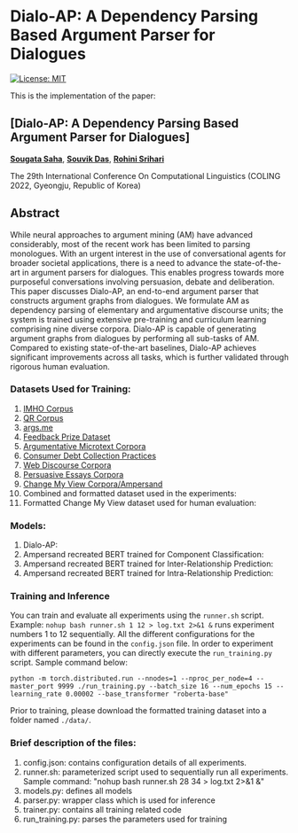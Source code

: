 # Dialo-AP: A Dependency Parsing Based Argument Parser for Dialogues
[![License: MIT](https://img.shields.io/badge/License-MIT-yellow.svg)](https://opensource.org/licenses/MIT)


This is the implementation of the paper:

## [**Dialo-AP: A Dependency Parsing Based Argument Parser for Dialogues**]
[**Sougata Saha**](https://www.linkedin.com/in/sougata-saha-8964149a/), [**Souvik Das**](https://www.linkedin.com/in/souvikdas23/), [**Rohini Srihari**](https://www.acsu.buffalo.edu/~rohini/) 

The 29th International Conference On Computational Linguistics (COLING 2022, Gyeongju, Republic of Korea)

## Abstract
While neural approaches to argument mining (AM) have advanced considerably, most of the recent work has been limited to parsing monologues. With an urgent interest in the use of conversational agents for broader societal applications, there is a need to advance the state-of-the-art in argument parsers for dialogues. This enables progress towards more purposeful conversations involving persuasion, debate and deliberation. This paper discusses Dialo-AP, an end-to-end argument parser that constructs argument graphs from dialogues. We formulate AM as dependency parsing of elementary and argumentative discourse units; the system is trained using extensive pre-training and curriculum learning comprising nine diverse corpora.  Dialo-AP is capable of generating argument graphs from dialogues by performing all sub-tasks of AM. Compared to existing state-of-the-art baselines, Dialo-AP achieves significant improvements across all tasks, which is further validated through rigorous human evaluation.

### Datasets Used for Training:
1. [IMHO Corpus](https://aclanthology.org/N19-1054/)
2. [QR Corpus](https://aclanthology.org/D19-1291/)
3. [args.me](https://link.springer.com/chapter/10.1007/978-3-030-30179-8_4)
4. [Feedback Prize Dataset](https://www.kaggle.com/competitions/feedback-prize-2021/overview)
5. [Argumentative Microtext Corpora](https://github.com/peldszus/arg-microtexts)
6. [Consumer Debt Collection Practices](https://aclanthology.org/L18-1257/)
7. [Web Discourse Corpora](https://direct.mit.edu/coli/article/43/1/125/1561/Argumentation-Mining-in-User-Generated-Web)
8. [Persuasive Essays Corpora](https://aclanthology.org/J17-3005/)
9. [Change My View Corpora/Ampersand](https://aclanthology.org/D19-1291/)
10. Combined and formatted dataset used in the experiments:
11. Formatted Change My View dataset used for human evaluation:

### Models:
1. Dialo-AP: 
2. Ampersand recreated BERT trained for Component Classification:
3. Ampersand recreated BERT trained for Inter-Relationship Prediction:
4. Ampersand recreated BERT trained for Intra-Relationship Prediction:

### Training and Inference
You can train and evaluate all experiments using the `runner.sh` script. Example: `nohup bash runner.sh 1 12 > log.txt 2>&1 &` runs experiment numbers 1 to 12 sequentially. All the different configurations for the experiments can be found in the `config.json` file.
In order to experiment with different parameters, you can directly execute the `run_training.py` script. Sample command below:

```
python -m torch.distributed.run --nnodes=1 --nproc_per_node=4 --master_port 9999 ./run_training.py --batch_size 16 --num_epochs 15 --learning_rate 0.00002 --base_transformer "roberta-base"
```
Prior to training, please download the formatted training dataset into a folder named `./data/`.

### Brief description of the files:
1. config.json: contains configuration details of all experiments.
2. runner.sh: parameterized script used to sequentially run all experiments. Sample command: "nohup bash runner.sh 28 34 > log.txt 2>&1 &"
3. models.py: defines all models
4. parser.py: wrapper class which is used for inference
5. trainer.py: contains all training related code
6. run_training.py: parses the parameters used for training
